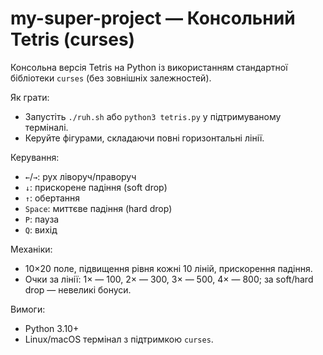 # my-super-project — Консольний Tetris (curses)

Консольна версія Tetris на Python із використанням стандартної бібліотеки `curses` (без зовнішніх залежностей).

Як грати:
- Запустіть `./ruh.sh` або `python3 tetris.py` у підтримуваному терміналі.
- Керуйте фігурами, складаючи повні горизонтальні лінії.

Керування:
- `←`/`→`: рух ліворуч/праворуч
- `↓`: прискорене падіння (soft drop)
- `↑`: обертання
- `Space`: миттєве падіння (hard drop)
- `P`: пауза
- `Q`: вихід

Механіки:
- 10×20 поле, підвищення рівня кожні 10 ліній, прискорення падіння.
- Очки за лінії: 1× — 100, 2× — 300, 3× — 500, 4× — 800; за soft/hard drop — невеликі бонуси.

Вимоги:
- Python 3.10+
- Linux/macOS термінал з підтримкою `curses`.
